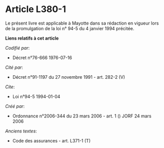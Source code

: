 # Article L380-1

Le présent livre est applicable à Mayotte dans sa rédaction en vigueur lors de la promulgation de la loi n° 94-5 du 4 janvier
1994 précitée.

**Liens relatifs à cet article**

_Codifié par_:

  - Décret n°76-666 1976-07-16

_Cité par_:

  - Décret n°91-1197 du 27 novembre 1991 - art. 282-2 (V)

_Cite_:

  - Loi n°94-5 1994-01-04

_Créé par_:

  - Ordonnance n°2006-344 du 23 mars 2006 - art. 1 () JORF 24 mars 2006

_Anciens textes_:

  - Code des assurances - art. L371-1 (T)
